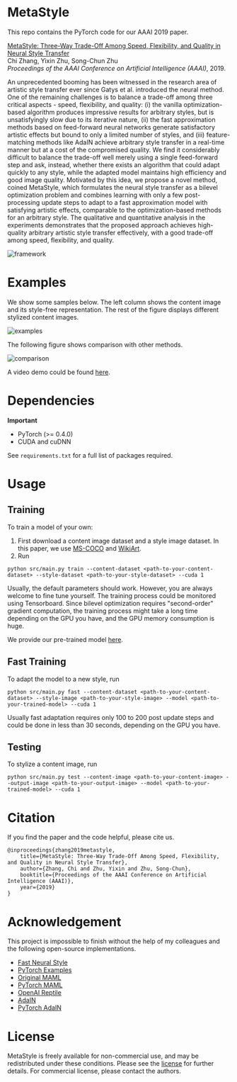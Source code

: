 # MetaStyle

This repo contains the PyTorch code for our AAAI 2019 paper.  

[MetaStyle: Three-Way Trade-Off Among Speed, Flexibility, and Quality in Neural Style Transfer](http://wellyzhang.github.io/attach/aaai19zhang.pdf)  
Chi Zhang, Yixin Zhu, Song-Chun Zhu  
*Proceedings of the AAAI Conference on Artificial Intelligence (AAAI)*, 2019.  

An unprecedented booming has been witnessed in the research area of artistic style transfer ever since Gatys et al. introduced the neural method. One of the remaining challenges is to balance a trade-off among three critical aspects - speed, flexibility, and quality: (i) the vanilla optimization-based algorithm produces impressive results for arbitrary styles, but is unsatisfyingly slow due to its iterative nature, (ii) the fast approximation methods based on feed-forward neural networks generate satisfactory artistic effects but bound to only a limited number of styles, and (iii) feature-matching methods like AdaIN achieve arbitrary style transfer in a real-time manner but at a cost of the compromised quality. We find it considerably difficult to balance the trade-off well merely using a single feed-forward step and ask, instead, whether there exists an algorithm that could adapt quickly to any style, while the adapted model maintains high efficiency and good image quality. Motivated by this idea, we propose a novel method, coined MetaStyle, which formulates the neural style transfer as a bilevel optimization problem and combines learning with only a few post-processing update steps to adapt to a fast approximation model with satisfying artistic effects, comparable to the optimization-based methods for an arbitrary style. The qualitative and quantitative analysis in the experiments demonstrates that the proposed approach achieves high-quality arbitrary artistic style transfer effectively, with a good trade-off among speed, flexibility, and quality.

![framework](./images/readme/procedure.png)

# Examples

We show some samples below. The left column shows the content image and its style-free representation. The rest of the figure displays different stylized content images.

![examples](./images/readme/prologue.png)

The following figure shows comparison with other methods.

![comparison](./images/readme/compare.png)

A video demo could be found [here](https://vimeo.com/303954291).

# Dependencies

**Important**
* PyTorch (>= 0.4.0)
* CUDA and cuDNN

See ```requirements.txt``` for a full list of packages required.

# Usage

## Training

To train a model of your own:

1. First download a content image dataset and a style image dataset. In this paper, we use [MS-COCO](http://cocodataset.org/#download) and [WikiArt](https://www.kaggle.com/c/painter-by-numbers). 
2. Run
```
python src/main.py train --content-dataset <path-to-your-content-dataset> --style-dataset <path-to-your-style-dataset> --cuda 1
```

Usually, the default parameters should work. However, you are always welcome to fine tune yourself. The training process could be monitored using Tensorboard. Since bilevel optimization requires "second-order" gradient computation, the training process might take a long time depending on the GPU you have, and the GPU memory consumption is huge. 

We provide our pre-trained model [here](https://drive.google.com/file/d/1QuO8PAi5AFHt4gFU2f2uyoI7oyUbFtmV/view?usp=sharing).

## Fast Training

To adapt the model to a new style, run
```
python src/main.py fast --content-dataset <path-to-your-content-dataset> --style-image <path-to-your-style-image> --model <path-to-your-trained-model> --cuda 1
```

Usually fast adaptation requires only 100 to 200 post update steps and could be done in less than 30 seconds, depending on the GPU you have.

## Testing

To stylize a content image, run
```
python src/main.py test --content-image <path-to-your-content-image> --output-image <path-to-your-output-image> --model <path-to-your-trained-model> --cuda 1
```

# Citation

If you find the paper and the code helpful, please cite us.
```
@inproceedings{zhang2019metastyle,
    title={MetaStyle: Three-Way Trade-Off Among Speed, Flexibility, and Quality in Neural Style Transfer},
    author={Zhang, Chi and Zhu, Yixin and Zhu, Song-Chun},
    booktitle={Proceedings of the AAAI Conference on Artificial Intelligence (AAAI)},
    year={2019}
}
```

# Acknowledgement

This project is impossible to finish without the help of my colleagues and the following open-source implementations. 

* [Fast Neural Style](https://github.com/jcjohnson/fast-neural-style)
* [PyTorch Examples](https://github.com/pytorch/examples/tree/master/fast_neural_style)
* [Original MAML](https://github.com/cbfinn/maml)
* [PyTorch MAML](https://github.com/katerakelly/pytorch-maml)
* [OpenAI Reptile](https://blog.openai.com/reptile/)
* [AdaIN](https://github.com/xunhuang1995/AdaIN-style)
* [PyTorch AdaIN](https://github.com/naoto0804/pytorch-AdaIN)

# License

MetaStyle is freely available for non-commercial use, and may be redistributed under these conditions. Please see the [license](./LICENSE) for further details. For commercial license, please contact the authors.

